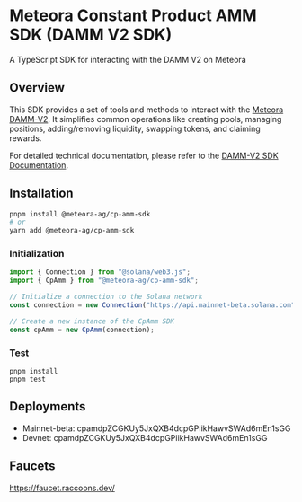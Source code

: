 # Meteora Constant Product AMM SDK (DAMM V2 SDK)

A TypeScript SDK for interacting with the DAMM V2 on Meteora

## Overview

This SDK provides a set of tools and methods to interact with the [Meteora DAMM-V2](https://github.com/MeteoraAg/cp-amm). It simplifies common operations like creating pools, managing positions, adding/removing liquidity, swapping tokens, and claiming rewards.

For detailed technical documentation, please refer to the [DAMM-V2 SDK Documentation](https://github.com/MeteoraAg/cp-amm-sdk/blob/main/docs.md).

## Installation

```bash
pnpm install @meteora-ag/cp-amm-sdk
# or
yarn add @meteora-ag/cp-amm-sdk
```

### Initialization

```typescript
import { Connection } from "@solana/web3.js";
import { CpAmm } from "@meteora-ag/cp-amm-sdk";

// Initialize a connection to the Solana network
const connection = new Connection("https://api.mainnet-beta.solana.com");

// Create a new instance of the CpAmm SDK
const cpAmm = new CpAmm(connection);
```

### Test

```
pnpm install
pnpm test
```

## Deployments

- Mainnet-beta: cpamdpZCGKUy5JxQXB4dcpGPiikHawvSWAd6mEn1sGG
- Devnet: cpamdpZCGKUy5JxQXB4dcpGPiikHawvSWAd6mEn1sGG

## Faucets

https://faucet.raccoons.dev/
